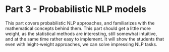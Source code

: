# Part 3 - Probabilistic NLP models

This part covers probabilistic NLP approaches, and familiarizes with the mathematical concepts behind them.
This part should get a little more weight, as the statistical methods are interesting, still somewhat intuitive, and at the same time rather easy to implement. 
It will show the students that even with leight-weight approaches, we can solve impressing NLP tasks.

